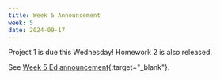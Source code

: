 ```yaml
---
title: Week 5 Announcement
week: 5
date: 2024-09-17
---
```


Project 1 is due this Wednesday! Homework 2 is also released.

See [Week 5 Ed announcement](https://edstem.org/us/courses/63937/discussion/5336355){:target="\_blank"}.
